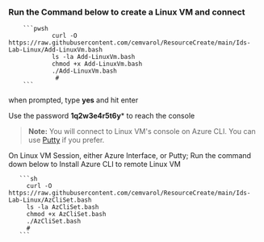 ### Run the Command below to create a Linux VM and connect

        ```pwsh
                curl -O https://raw.githubusercontent.com/cemvarol/ResourceCreate/main/Ids-Lab-Linux/Add-LinuxVm.bash
                ls -la Add-LinuxVm.bash
                chmod +x Add-LinuxVm.bash
                ./Add-LinuxVm.bash
                 #
        ```
        
when prompted, type **yes** and hit enter        

Use the password **1q2w3e4r5t6y*** to reach the console 


> **Note:**  You will connect to Linux VM's console on Azure CLI. You can use [Putty](https://www.chiark.greenend.org.uk/~sgtatham/putty/latest.html) if you prefer. 


On Linux VM Session, either Azure Interface, or Putty;
Run the command down below to Install Azure CLI to remote Linux VM


       ```sh
         curl -O https://raw.githubusercontent.com/cemvarol/ResourceCreate/main/Ids-Lab-Linux/AzCliSet.bash
         ls -la AzCliSet.bash
         chmod +x AzCliSet.bash
         ./AzCliSet.bash
         #
       ```
